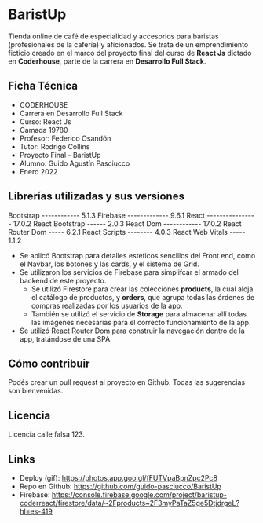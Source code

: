 # BaristUp

Tienda online de café de especialidad y accesorios para baristas (profesionales de la cafería) y aficionados.
Se trata de un emprendimiento ficticio creado en el marco del proyecto final del curso de **React Js** dictado en **Coderhouse**, parte de la carrera en **Desarrollo Full Stack**.

## Ficha Técnica

- CODERHOUSE
- Carrera en Desarrollo Full Stack
- Curso: React Js
- Camada 19780
- Profesor: Federico Osandón
- Tutor: Rodrigo Collins
- Proyecto Final - BaristUp
- Alumno: Guido Agustín Pasciucco
- Enero 2022

## Librerías utilizadas y sus versiones

Bootstrap ------------ 5.1.3
Firebase ------------- 9.6.1
React ---------------- 17.0.2
React Bootstrap ------ 2.0.3
React Dom ------------ 17.0.2
React Router Dom ----- 6.2.1
React Scripts -------- 4.0.3
React Web Vitals ----- 1.1.2

- Se aplicó Bootstrap para detalles estéticos sencillos del Front end, como el Navbar, los botones y las cards, y el sistema de Grid.
- Se utilizaron los servicios de Firebase para simplifcar el armado del backend de este proyecto.
    - Se utilizó Firestore para crear las colecciones **products**, la cual aloja el catálogo de productos, y **orders**, que   agrupa todas las órdenes de compras realizadas por los usuarios de la app.
    - También se utilizó el servicio de **Storage** para almacenar allí todas las imágenes necesarias para el correcto  funcionamiento de la app.
- Se utilizó React Router Dom para construir la navegación dentro de la app, tratándose de una SPA.

## Cómo contribuir

Podés crear un pull request al proyecto en Github. Todas las sugerencias son bienvenidas.

## Licencia

Licencia calle falsa 123.

## Links

- Deploy (gif): https://photos.app.goo.gl/fFUTVpaBpnZpc2Pc8
- Repo en Github: https://github.com/guido-pasciucco/BaristUp
- Firebase: https://console.firebase.google.com/project/baristup-coderreact/firestore/data/~2Fproducts~2F3myPaTaZ5ge5DtjdrgeL?hl=es-419